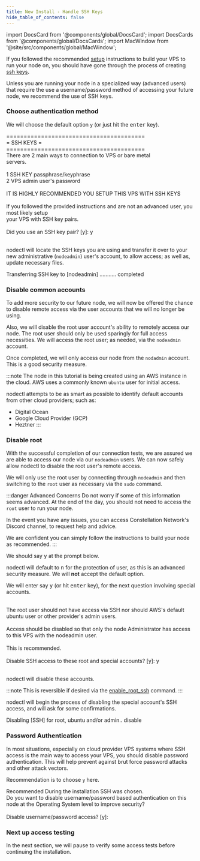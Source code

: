 ```yaml
---
title: New Install - Handle SSH Keys
hide_table_of_contents: false
---
```

<intro-end />

import DocsCard from '@components/global/DocsCard';
import DocsCards from '@components/global/DocsCards';
import MacWindow from '@site/src/components/global/MacWindow';

<head>
  <title>Constellation Network automation with nodectl</title>
  <meta
    name="description"
    content="nodectl installation of new node"
  />
</head>

If you followed the recommended [setup](/validate/) instructions to build your VPS to run your node on, you should have gone through the process of creating [ssh keys](/validate/validator/ssh-keys).

Unless you are running your node in a specialized way (advanced users) that require the use a username/password method of accessing your future node, we recommend the use of SSH keys.  

### Choose authentication method

We will choose the default option `y` (or just hit the <kbd>enter</kbd> key).

<MacWindow>
  ========================================<br /> 
  =                SSH KEYS              =<br /> 
  ========================================<br /> 
  There are 2 main ways to connection to VPS or bare metal<br /> 
  servers.<br /> 
<br /> 
  1 SSH KEY passphrase/keyphrase<br /> 
  2 VPS admin user's password<br /> 
<br /> 
  IT IS HIGHLY RECOMMENDED YOU SETUP THIS VPS WITH SSH KEYS<br /> 
<br /> 
  If you followed the provided instructions and are not an advanced user, you most likely setup<br /> 
  your VPS with SSH key pairs.<br /> 
<br /> 
  Did you use an SSH key pair? [y]: y<br />  
<br /> 
</MacWindow>

nodectl will locate the SSH keys you are using and transfer it over to your new administrative (`nodeadmin`) user's account, to allow access; as well as, update necessary files.

<MacWindow>
Transferring SSH key to [nodeadmin] ........... completed    <br /> 
</MacWindow>

### Disable common accounts

To add more security to our future node, we will now be offered the chance to disable remote access via the user accounts that we will no longer be using.

Also, we will disable the root user account's ability to remotely access our node.  The root user should only be used sparingly for full access necessities.  We will access the root user; as needed, via the `nodeadmin` account.

Once completed, we will only access our node from the `nodadmin` account.  This is a good security measure.

:::note 
The node in this tutorial is being created using an AWS instance in the cloud.  AWS uses a commonly known `ubuntu` user for initial access. 

nodectl attempts to be as smart as possible to identify default accounts from other cloud providers; such as:
 
 - Digital Ocean
 - Google Cloud Provider (GCP)
 - Heztner
:::

### Disable root

With the successful completion of our connection tests, we are assured we are able to access our node via our `nodeadmin` users.  We can now safely allow nodectl to disable the root user's remote access.  

We will only use the root user by connecting through `nodeadmin` and then switching to the `root` user as necessary via the `sudo` command.

:::danger Advanced Concerns
Do not worry if some of this information seems advanced.  At the end of the day, you should not need to access the `root` user to run your node.  

In the event you have any issues, you can access Constellation Network's Discord channel, to request help and advice.

We are confident you can simply follow the instructions to build your node as recommended.
:::

We should say <kbd>y</kbd> at the prompt below.

nodectl will default to <kbd>n</kbd> for the protection of user, as this is an advanced security measure. We will **not** accept the default option.

We will enter say <kbd>y</kbd> (or hit <kbd>enter</kbd> key), for the next question involving special accounts.

<MacWindow>
  <br />  
  The root user should not have access via SSH nor should AWS's default
  ubuntu user or other provider's admin users.<br />  
<br />  
  Access should be disabled so that only the node
  Administrator has access to this VPS with the nodeadmin user.<br />  
<br /> 
  This is recommended.<br /> 
<br /> 
  Disable SSH access to these root and special accounts? [y]: y<br /> 
<br />  
</MacWindow>

nodectl will disable these accounts.  

:::note
This is reversible if desired via the [enable_root_ssh](/validate/automated/nodectl-commands#enable_root_ssh) command.
:::

nodectl will begin the process of disabling the special account's SSH access, and will ask for some confirmations.  

<MacWindow>
Disabling [SSH] for root, ubuntu and/or admin.. disable<br />
</MacWindow>

### Password Authentication

In most situations, especially on cloud provider VPS systems where SSH access is the main way to access your VPS, you should disable password authentication.  This will help prevent against brut force password attacks and other attack vectors.

Recommendation is to choose `y` here.

<MacWindow>
Recommended  During the installation SSH was chosen.<br />
Do you want to disable username/password based authentication on this node at the Operating System level to improve security?<br />
<br />
Disable username/password access? [y]:<br />
</MacWindow>

### Next up access testing

In the next section, we will pause to verify some access tests before continuing the installation.
